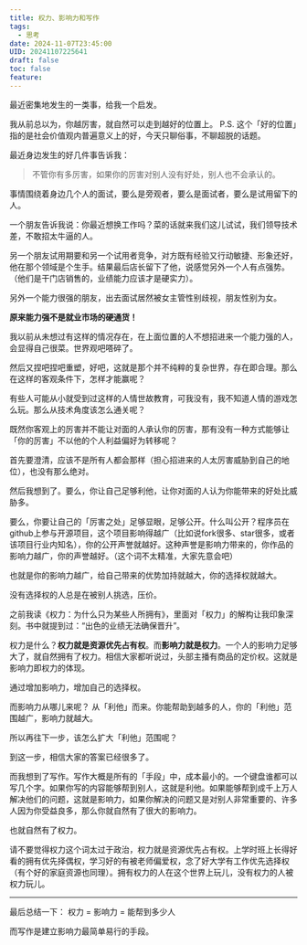 ```yaml
---
title: 权力、影响力和写作
tags:
  - 思考
date: 2024-11-07T23:45:00
UID: 20241107225641
draft: false
toc: false
feature:
---
```

最近密集地发生的一类事，给我一个启发。

我从前总以为，你越厉害，就自然可以走到越好的位置上。
P.S. 这个「好的位置」指的是社会价值观内普遍意义上的好，今天只聊俗事，不聊超脱的话题。

最近身边发生的好几件事告诉我：
> 不管你有多厉害，如果你的厉害对别人没有好处，别人也不会承认的。

<!--more-->
事情围绕着身边几个人的面试，要么是旁观者，要么是面试者，要么是试用留下的人。

一个朋友告诉我说：你最近想换工作吗？菜的话就来我们这儿试试，我们领导技术差，不敢招太牛逼的人。

另一个朋友试用期要和另一个试用者竞争，对方既有经验又行动敏捷、形象还好，他在那个领域是个生手。结果最后店长留下了他，说感觉另外一个人有点强势。（他们是干门店销售的，业绩能力应该才是硬实力）。

另外一个能力很强的朋友，出去面试居然被女主管性别歧视，朋友性别为女。

**原来能力强不是就业市场的硬通货！** 

我以前从未想过有这样的情况存在，在上面位置的人不想招进来一个能力强的人，会显得自己很菜。世界观吧嗒碎了。

然后又捏吧捏吧重塑，好吧，这就是那个并不纯粹的复杂世界，存在即合理。那么在这样的客观条件下，怎样才能赢呢？

有些人可能从小就受到过这样的人情世故教育，可我没有，我不知道人情的游戏怎么玩。那么从技术角度该怎么通关呢？

既然你客观上的厉害并不能让对面的人承认你的厉害，那有没有一种方式能够让「你的厉害」不以他的个人利益偏好为转移呢？

首先要澄清，应该不是所有人都会那样（担心招进来的人太厉害威胁到自己的地位），也没有那么绝对。

然后我想到了。要么，你让自己足够利他，让你对面的人认为你能带来的好处比威胁多。

要么，你要让自己的「厉害之处」足够显眼，足够公开。什么叫公开？程序员在github上参与开源项目，这个项目影响得越广（比如说fork很多、star很多，或者该项目行业内知名），你的公开声誉就越好。这种声誉是影响力带来的，你作品的影响力越广，你的声誉越好。（这个词不太精准，大家先意会吧）

也就是你的影响力越广，给自己带来的优势加持就越大，你的选择权就越大。

没有选择权的人总是在被别人挑选，压价。

之前我读《权力：为什么只为某些人所拥有》，里面对「权力」的解构让我印象深刻。书中就提到过：“出色的业绩无法确保晋升”。

权力是什么？**权力就是资源优先占有权**。而**影响力就是权力**。一个人的影响力足够大了，就自然拥有了权力。相信大家都听说过，头部主播有商品的定价权。这就是影响力即权力的体现。

通过增加影响力，增加自己的选择权。

而影响力从哪儿来呢？ 从「利他」而来。你能帮助到越多的人，你的「利他」范围越广，影响力就越大。

所以再往下一步，该怎么扩大「利他」范围呢？

到这一步，相信大家的答案已经很多了。

而我想到了写作。写作大概是所有的「手段」中，成本最小的。一个键盘谁都可以写几个字。如果你写的内容能够帮到别人，这就是利他。如果能够帮到成千上万人解决他们的问题，这就是影响力，如果你解决的问题又是对别人非常重要的、许多人因为你受益良多，那么你就自然有了很大的影响力。

也就自然有了权力。

请不要觉得权力这个词太过于政治，权力就是资源优先占有权。上学时班上长得好看的拥有优先择偶权，学习好的有被老师偏爱权，念了好大学有工作优先选择权（有个好的家庭资源也同理）。拥有权力的人在这个世界上玩儿，没有权力的人被权力玩儿。

---
最后总结一下：
权力 = 影响力 = 能帮到多少人

而写作是建立影响力最简单易行的手段。